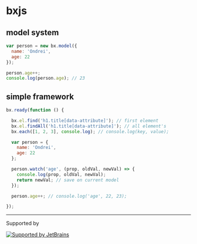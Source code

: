 # bxjs

## model system

```js
var person = new bx.model({
  name: 'Ondrei',
  age: 22
});

person.age++;
console.log(person.age); // 23
```

## simple framework

```js
bx.ready(function () {

  bx.el.find('h1.title[data-attribute]'); // first element
  bx.el.findAll('h1.title[data-attribute]'); // all element's
  bx.each([1, 2, 3], console.log); // console.log(key, value);

  var person = {
    name: 'Ondrei',
    age: 22
  };

  person.watch('age', (prop, oldVal, newVal) => {
    console.log(prop, oldVal, newVal);
    return newVal; // save on current model
  }); 

  person.age++; // console.log('age', 22, 23);

});
```

---
Supported by

[![Supported by JetBrains](https://cdn.rawgit.com/bavix/development-through/46475b4b/jetbrains.svg)](https://www.jetbrains.com/)

